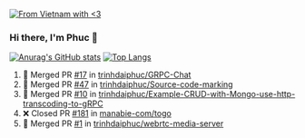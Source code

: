 [![From Vietnam with <3](https://raw.githubusercontent.com/webuild-community/badge/master/svg/love.svg)](https://webuild.community)

### Hi there, I'm Phuc 👋

[![Anurag's GitHub stats](https://phuc-github-readme-stats.vercel.app/api?username=trinhdaiphuc&count_private=true&show_icons=true&theme=synthwave)](https://github.com/anuraghazra/github-readme-stats)
[![Top Langs](https://phuc-github-readme-stats.vercel.app/api/top-langs/?username=trinhdaiphuc&theme=synthwave&show_icons=true&layout=compact&langs_count=8&hide=html,css,scss,less,handlebars,ejs)](https://github.com/anuraghazra/github-readme-stats)

<!--START_SECTION:activity-->
1. 🎉 Merged PR [#17](https://github.com/trinhdaiphuc/GRPC-Chat/pull/17) in [trinhdaiphuc/GRPC-Chat](https://github.com/trinhdaiphuc/GRPC-Chat)
2. 🎉 Merged PR [#47](https://github.com/trinhdaiphuc/Source-code-marking/pull/47) in [trinhdaiphuc/Source-code-marking](https://github.com/trinhdaiphuc/Source-code-marking)
3. 🎉 Merged PR [#10](https://github.com/trinhdaiphuc/Example-CRUD-with-Mongo-use-http-transcoding-to-gRPC/pull/10) in [trinhdaiphuc/Example-CRUD-with-Mongo-use-http-transcoding-to-gRPC](https://github.com/trinhdaiphuc/Example-CRUD-with-Mongo-use-http-transcoding-to-gRPC)
4. ❌ Closed PR [#181](https://github.com/manabie-com/togo/pull/181) in [manabie-com/togo](https://github.com/manabie-com/togo)
5. 🎉 Merged PR [#1](https://github.com/trinhdaiphuc/webrtc-media-server/pull/1) in [trinhdaiphuc/webrtc-media-server](https://github.com/trinhdaiphuc/webrtc-media-server)
<!--END_SECTION:activity-->
